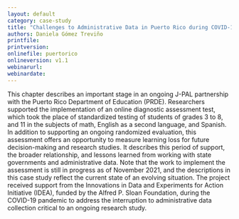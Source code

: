 ```yaml
---
layout: default
category: case-study
title: "Challenges to Administrative Data in Puerto Rico during COVID-19"
authors: Daniela Gómez Treviño
printfile: 
printversion: 
onlinefile: puertorico
onlineversion: v1.1
webinarurl: 
webinardate: 
---
```


This chapter describes an important stage in an ongoing J-PAL partnership with the Puerto Rico Department of Education (PRDE). Researchers supported the implementation of an online diagnostic assessment test, which took the place of standardized testing of students of grades 3 to 8, and 11 in the subjects of math, English as a second language, and Spanish. In addition to supporting an ongoing randomized evaluation, this assessment offers an opportunity to measure learning loss for future decision-making and research studies. It describes this period of support, the broader relationship, and lessons learned from working with state governments and administrative data. Note that the work to implement the assessment is still in progress as of November 2021, and the descriptions in this case study reflect the current state of an evolving situation. The project received support from the Innovations in Data and Experiments for Action Initiative (IDEA), funded by the Alfred P. Sloan Foundation, during the COVID-19 pandemic to address the interruption to administrative data collection critical to an ongoing research study. 
